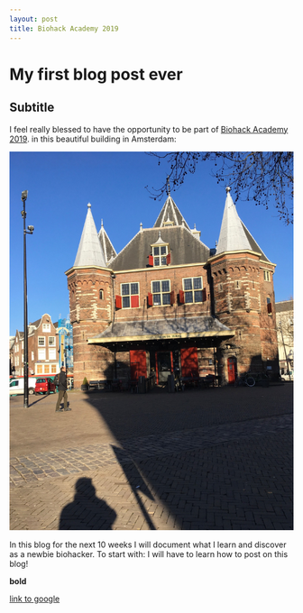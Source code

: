 ```yaml
---
layout: post
title: Biohack Academy 2019 
---
```


# My first blog post ever

## Subtitle

I feel really blessed to have the opportunity to be part of [Biohack Academy 2019](https://waag.org/en/article/sixth-ibiohack-academy-planned-2019). in this beautiful building in Amsterdam: 




![](/images/IMG_1357.JPG "Waag, Amsterdam" )


In this blog for the next 10 weeks I will document what I learn and discover as a newbie biohacker. 
To start with: I will have to learn how to post on this blog!

**bold**

[link to google](www.google.com)
